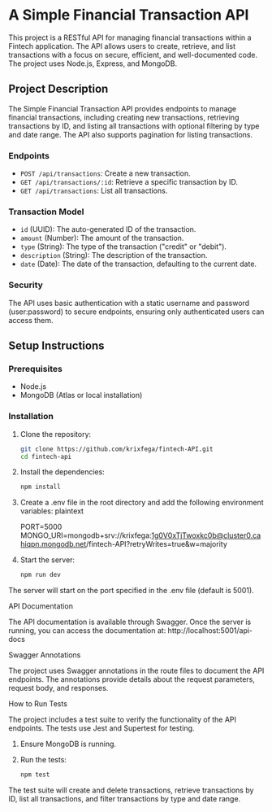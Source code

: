 # A Simple Financial Transaction API 

This project is a RESTful API for managing financial transactions within a Fintech application. The API allows users to create, retrieve, and list transactions with a focus on secure, efficient, and well-documented code. The project uses Node.js, Express, and MongoDB.

## Project Description

The Simple Financial Transaction API provides endpoints to manage financial transactions, including creating new transactions, retrieving transactions by ID, and listing all transactions with optional filtering by type and date range. The API also supports pagination for listing transactions.

### Endpoints

- `POST /api/transactions`: Create a new transaction.
- `GET /api/transactions/:id`: Retrieve a specific transaction by ID.
- `GET /api/transactions`: List all transactions.

### Transaction Model

- `id` (UUID): The auto-generated ID of the transaction.
- `amount` (Number): The amount of the transaction.
- `type` (String): The type of the transaction ("credit" or "debit").
- `description` (String): The description of the transaction.
- `date` (Date): The date of the transaction, defaulting to the current date.

### Security

The API uses basic authentication with a static username and password (user:password) to secure endpoints, ensuring only authenticated users can access them.

## Setup Instructions

### Prerequisites

- Node.js
- MongoDB (Atlas or local installation)

### Installation

1. Clone the repository:
   ```sh
   git clone https://github.com/krixfega/fintech-API.git
   cd fintech-api

2.	Install the dependencies:
    ```sh
    npm install

3.	Create a .env file in the root directory and add the following environment variables:
    plaintext

    PORT=5000
    MONGO_URI=mongodb+srv://krixfega:1g0V0xTjTwoxkc0b@cluster0.cahiqpn.mongodb.net/fintech-API?retryWrites=true&w=majority
    
4. Start the server:
    ```sh
    npm run dev

The server will start on the port specified in the .env file (default is 5001).

API Documentation

The API documentation is available through Swagger. Once the server is running, you can access the documentation at:
http://localhost:5001/api-docs

Swagger Annotations

The project uses Swagger annotations in the route files to document the API endpoints. The annotations provide details about the request parameters, request body, and responses.

How to Run Tests

The project includes a test suite to verify the functionality of the API endpoints. The tests use Jest and Supertest for testing.

1.	Ensure MongoDB is running.
2.	Run the tests:

    ```sh
    npm test

The test suite will create and delete transactions, retrieve transactions by ID, list all transactions, and filter transactions by type and date range.
